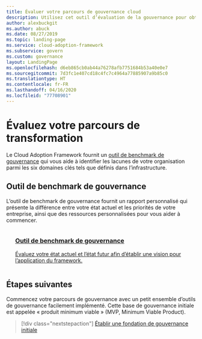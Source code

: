 ```yaml
---
title: Évaluer votre parcours de gouvernance cloud
description: Utilisez cet outil d’évaluation de la gouvernance pour obtenir un rapport personnalisé et des ressources sur mesure pour permettre à votre organisation de bien commencer avec la gouvernance cloud.
author: alexbuckgit
ms.author: abuck
ms.date: 08/27/2019
ms.topic: landing-page
ms.service: cloud-adoption-framework
ms.subservice: govern
ms.custom: governance
layout: LandingPage
ms.openlocfilehash: d6eb865cb0ab44a76278afb7751684b53a40e0e7
ms.sourcegitcommit: 7d3fc1e407cd18c4fc7c4964a77885907a9b85c0
ms.translationtype: HT
ms.contentlocale: fr-FR
ms.lasthandoff: 04/16/2020
ms.locfileid: "77708901"
---
```

# <a name="assess-your-transformation-journey"></a>Évaluez votre parcours de transformation

Le Cloud Adoption Framework fournit un [outil de benchmark de gouvernance](https://cafbaseline.com) qui vous aide à identifier les lacunes de votre organisation parmi les six domaines clés tels que définis dans l’infrastructure.

## <a name="governance-benchmark-tool"></a>Outil de benchmark de gouvernance

L’outil de benchmark de gouvernance fournit un rapport personnalisé qui présente la différence entre votre état actuel et les priorités de votre entreprise, ainsi que des ressources personnalisées pour vous aider à commencer.

<!-- markdownlint-disable MD033 -->

<ul class="panelContent cardsZ">
    <li style="display: flex; flex-direction: column;">
        <a href="https://cafbaseline.com" style="display: flex; flex-direction: column; flex: 1 0 auto;">
            <div class="cardSize" style="flex: 1 0 auto; display: flex;">
                <div class="cardPadding" style="display: flex;">
                    <div class="card">
                        <div class="cardText">
                            <h3>Outil de benchmark de gouvernance</h3>
                            <p>Évaluez votre état actuel et l’état futur afin d’établir une vision pour l’application du framework.</p>
                            <p></p>
                        </div>
                    </div>
                </div>
            </div>
        </a>
    </li>
</ul>

<!-- markdownlint-enable MD033 -->

## <a name="next-steps"></a>Étapes suivantes

Commencez votre parcours de gouvernance avec un petit ensemble d’outils de gouvernance facilement implémenté. Cette base de gouvernance initiale est appelée « produit minimum viable » (MVP, Minimum Viable Product).

> [!div class="nextstepaction"]
> [Établir une fondation de gouvernance initiale](./initial-foundation.md)
